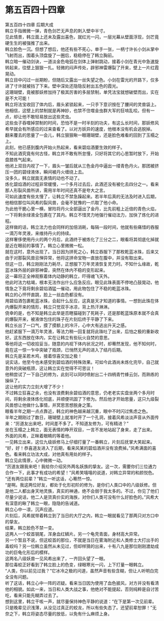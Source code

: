 # 第五百四十四章

第五百四十四章 后期大成\
韩立手指微微一弹，青色剑芒无声息的刺入壁中半寸。\
见此情景，韩立面上还未及露出喜色，就红光一闪，一层光幕从壁面浮现，剑芒竟硬生生的被强推了出来。\
韩立脸色一沉。但想了想后，他还有些不死心，单手一张，一柄寸许长小剑从掌中飞射而出，围着头顶盘旋了一圈后，稳稳停在了韩立胸前。\
韩立暗一催动剑诀，一道淡金色电弧在剑体上弹射跳动，接着小剑在青光中急速旋转起来，往壁上狠狠一扎。轻微的闷声传处，辟邪神雷爆裂了开来，壁上一片红霞晃动。\
韩立目中闪过一丝期盼，但随后又露出一丝失望之色。小剑在雷光的开路下，仅多进了寸许就被挡了下来。壁中深处还隐隐反射出五色的霞光。\
这珊瑚壁，竟被那妖修加持了极其厉害的多层禁制，单凭法宝就想破壁而出，实在是不大可能！\
韩立将法宝收回了体内后，眉头紧锁起来，一只手下意识按在了腰间的灵兽袋上。他相信，这壁上的禁制就是再神妙，也禁不住噬金虫群大军的狂啃乱咬。但有一点，却让他不敢轻易放出这些灵虫。\
这些虫子吞噬掉禁制的时间，恐怕不是一时半刻的功夫，有这么长时间，那妖修风希早就会有所感应的过来查看了。以对方妖异的速度，他根本没有机会逃脱掉。\
翻来覆去的思量了一会儿，韩立狠狠瞅一眼珊瑚壁，还是脸色难看的回到了玉榻之上。\
此刻，他已感到腹内开始火热起来，看来碧焰酒要生效的样子。\
不知此酒究竟有何古怪，韩立并不敢有所怠慢，只好将其它的心思暂时放下，开始盘膝炼气起来。\
他闭上双目内视了一下，眉头一皱后就从三色金丹中逼出一缕青色丹火。那团被挤压一团的碧绿液体，瞬间被丹火缠绕上去。\
没多久，韩立就面无表情的动也不动了。\
炼化碧焰酒的过程非常缓慢，一个多月过去后，此酒还没有被化去四分之一。看来那人形裂风兽所讲，需用半年时间还真不是夸大之言。\
可如此速度有些太慢了，让韩立不禁急躁起来。若半年后真的无法及时进入后期，他相信那位叫风希的裂风兽，会毫不犹豫的一爪取了他小命。\
为此他干脆心里一横，冒险将丹火全部逼出了金丹，比先前粗上近倍的青色火焰，一下将剩余绿液全包裹在了其内。韩立不惜灵力地强行催动法力，加快了炼化的进程。\
这样做的话，韩立法力也会同样的加倍消耗，每隔一段时间，他就有些痛惜的吞服一滴万年灵液，来维持丹火的持续。\
这样奢侈使用丹火的两个月后，此酒终于被炼化了三分之二，眼看将其彻底化掉就是近在眼前的事情了。韩立心里微微一松。\
就在这时，意外出现了。当日因为拼死之心，韩立吞服下了那枚乾蓝冰珠，后来又由于对那裂风兽忌惮异常，他将这拼命宝物一直放在腹中，并没有取出来。\
但这一日，韩立刚刚法力耗尽，正想服下万年灵液恢复灵力时。不知什么缘故，乾蓝冰珠外层的辟邪神雷，突然在体内不稳的变形起来。\
这一幕将正全神观察着体内动静的韩立，吓得魂飞天外。\
他此时法力枯竭，根本无法作出什么应急反应。眼见此珠表面不停地凸鼓晃动，他情急之下竟将剩余碧焰酒猛一催动，用此物包住了不稳的乾蓝冰珠。\
韩立的心怦怦直跳，脸上一丝血色都没有。\
用碧焰酒包裹乾蓝冰珠，会起什么反应，这真是天才知道的事情。一想到此珠在体内爆裂开来的情形，韩立只觉双手冰凉，背上热汗淋淋。\
侥幸的是，也不知是韩立此举是否瞎猫碰到了死耗子，还是那乾蓝珠原本就不会真的爆裂开来，被液体包住的珠子在片刻后终于平静了下来。\
韩立长出了一口气，摸了摸额上的冷汗，心中大有逃出升天之感。\
他赶紧服下一滴万年灵液，等法力稍一回复就将此珠吐了出来，后怕之极的重新收好。这东西放在体内，实在让韩立有些玩火自焚的意思。\
等他将这一切收拾妥当，随意的内视下体内状况之时，却蓦然发现，他不知何时，竟在这一惊一乍中突破了瓶颈，已悄然无声的进入了结丹后期。\
韩立先是呆若木鸡，接着惊喜交加之极！\
说实话，他至今也未感受到碧焰酒的特殊效果。可如今此酒尚未炼化完毕，自己就意外的突破瓶颈，这让韩立实在觉得不可思议！\
他稍尝试了一下自己的修为，此刻可以同时喷射出二十四柄青竹蜂云剑，而熟练的操纵了。\
这让他的实力立刻大增了不少！\
不过韩立狂喜之余，也没有浪费剩余碧焰酒的意思，仍老老实实盘坐两个多月时间，将剩余液体炼化彻底，并顺便巩固了下修为。然后他才开始思量，这只九级裂风兽想让他做什么事情，并冥思苦想脱身之策。\
眼看半年之期一点点靠近，韩立的神色越来越沉重，眼中不时闪过焦虑之色。\
半年之期刚过了数日，珊瑚壁上就准时开了一个孔洞，接着风希淡淡声音从外面传来：“厉道友出来吧，时间差不多了。不知道友修为，可有精进？”\
坐在玉榻之上韩立，面无表情的睁开双目，一言不发地站起了身来，走了出来。\
外面的风希，正眯着眼睛的等着他。\
一见韩立出来，这位九级妖修马上仔细打量了一番韩立，片刻后抚掌大笑起来。\
“好，好！恭喜道友进入了后期，看来风某的碧焰酒并没有浪费掉。”风希满面的喜色。看来韩立功法大成，对他真有用处的样子。\
韩立见此情景，心中微微一动。\
“厉道友跟我来吧！我给你介绍另外两名妖族的挚友。这一次，需要你们三位通力合作一下，此事才有成功的希望！”风希笑嘻嘻的说道，对韩立异常的和颜悦色。\
“还有两位前辈？”韩立一听这话，心蓦然一惊。\
“是啊。我这两位好友，都处于化形初阶的修为，是你们人类口中的八级妖修。但是他二人都出身天地灵族，真实的神通，绝不会弱于我太多的。不过，你见了他们尽量少说话，他二人是货真价实的海族，对你们人类可没有什么好脸色的。”风希大有深意的瞅了韩立一眼，隐隐的告诫道。\
韩立心中一凛，沉声应道。\
片刻后，风希就带着韩立到了当日的大厅之内，韩立一眼就看见了那两只对方口中的挚友。\
结果，韩立脸色不禁一变。\
这两人一个蛟首钢尾，浑身血红鳞片。另一个龟壳青面，身材高大异常。\
另一个暂且不说，但这蛟首的那位，不就是当日在雾海附近和人类修士大打出手的毒蛟吗？另一位韩立虽然从未见过，但却样猜的出来，十有八九是那位刚刚渡劫成功的巨龟化形后的模样。\
这两名八级妖兽一见风希出来了，一齐回头望了一眼。\
那位毒蛟正好看到了韩立脸上的色变，绿眼寒光一闪，上下打量一眼韩立。\
“人类，你以前见过我？”它冰冷之极的问道，虽然声音有些含糊，但让人听明白完全没有问题。\
听了这话，韩立心中一阵的迟疑。看来当日因为使用了血色披风，对方并没有看清他的相貌。如此一来，当日和人类大战之事，他绝对不能提起，否则纯粹是自讨苦吃，看来只能先糊弄过去了。\
想到这里，韩立干咳一声，就尽量保持神色平静的说道：“在下是第一次见前辈。只是晚辈见识浅薄，从没见过真正的蛟龙，所以有些失态了。还望前辈恕罪！”无奈之下，韩立将姿态尽量的放低，以免有什么麻烦上身。
